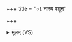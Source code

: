 +++
title = "०६ नास्य पशून्"

+++
<details><summary>मूलम् (VS)</summary>

नास्य॑ प॒शून् न स॑मा॒नान् हि॑नस्ति॒ य ए॒वं वेद॑॥
</details>

  